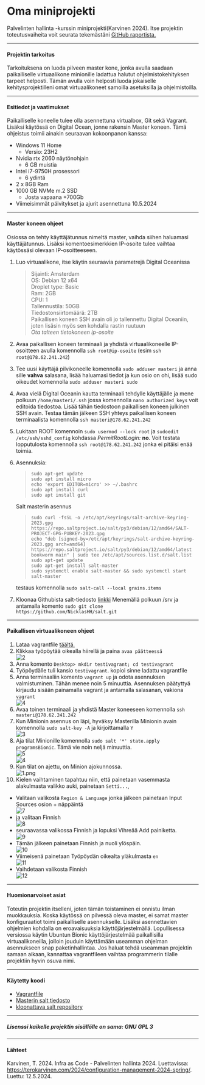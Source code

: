 # Oma miniprojekti
Palvelinten hallinta -kurssin miniprojekti(Karvinen 2024). Itse projektin toteutusvaiheita voit seurata tekemästäni [GitHub raportista.](https://github.com/NicklasHH/Palvelinten-hallinta/blob/master/h7%20Miniprojeti/h7%20miniprojekti.md)

---

#### Projektin tarkoitus
Tarkoituksena on luoda pilveen master kone, jonka avulla saadaan paikalliselle virtuaalikone minionille ladattua halutut ohjelmistokehityksen tarpeet helposti. Tämän avulla voin helposti luoda jokaiselle kehitysprojektilleni omat virtuaalikoneet samoilla asetuksilla ja ohjelmistoilla.

---

#### Esitiedot ja vaatimukset
Paikalliselle koneelle tulee olla asennettuna virtualbox, Git sekä Vagrant. Lisäksi käytössä on Digital Ocean, jonne rakensin Master koneen. Tämä ohjeistus toimii ainakin seuraavan kokoonpanon kanssa:
- Windows 11 Home
  - Versio: 23H2
- Nvidia rtx 2060 näytönohjain
  - 6 GB muistia
- Intel i7-9750H prosessori
  - 6 ydintä
- 2 x 8GB Ram
- 1000 GB NVMe m.2 SSD
  - Josta vapaana +700Gb
- Viimeisimmät päivitykset ja ajurit asennettuna 10.5.2024

---

#### Master koneen ohjeet
Osiossa on tehty käyttäjätunnus nimeltä master, vaihda siihen haluamasi käyttäjätunnus. Lisäksi komentoesimerkkien IP-osoite tulee vaihtaa käytössäsi olevaan IP-osoitteeseen.

1. Luo virtuaalikone, itse käytin seuraavia parametrejä Digital Oceanissa
    >Sijainti: Amsterdam  
    OS: Debian 12 x64  
    Droplet type: Basic  
    Ram: 2GB  
    CPU: 1  
    Tallennustila: 50GB  
    Tiedostonsiirtomäärä: 2TB  
    Paikallisen koneen SSH avain oli jo tallennettu Digital Oceaniin, joten lisäsin myös sen kohdalla rastin ruutuun  
    *Ota talteen tietokoneen ip-osoite*  
2. Avaa paikallisen koneen terminaali ja yhdistä virtuaalikoneelle IP-osoitteen avulla komennolla `ssh root@ip-osoite` (esim `ssh root@178.62.241.242`)
3. Tee uusi käyttäjä pilvikoneelle komennolla `sudo adduser masteri` ja anna sille **vahva** salasana, lisää haluamasi tiedot ja kun osio on ohi, lisää sudo oikeudet komennolla `sudo adduser masteri sudo`
4. Avaa vielä Digital Oceanin kautta terminaali tehdylle käyttäjälle ja mene polkuun `/home/masteri/.ssh` jossa komennolla `nano authorized_keys` voit editoida tiedostoa. Lisää tähän tiedostoon paikallisen koneen julkinen SSH avain. Testaa tämän jälkeen SSH yhteys paikallisen koneen terminaalista komennolla `ssh masteri@178.62.241.242`
5. Lukitaan ROOT komennoin `sudo usermod --lock root` ja `sudoedit /etc/ssh/sshd_config` kohdassa *PermitRootLogin:* **no**. Voit testata lopputulosta komennolla `ssh root@178.62.241.242` jonka ei pitäisi enää toimia.
6. Asennuksia:  
    >`sudo apt-get update`  
    >`sudo apt install micro`  
    >`echo 'export EDITOR=micro' >> ~/.bashrc`  
    >`sudo apt install curl`  
    >`sudo apt install git`  
     
    Salt masterin asennus  
	  >`sudo curl -fsSL -o /etc/apt/keyrings/salt-archive-keyring-2023.gpg https://repo.saltproject.io/salt/py3/debian/12/amd64/SALT-PROJECT-GPG-PUBKEY-2023.gpg`   
    >`echo "deb [signed-by=/etc/apt/keyrings/salt-archive-keyring-2023.gpg arch=amd64] https://repo.saltproject.io/salt/py3/debian/12/amd64/latest bookworm main" | sudo tee /etc/apt/sources.list.d/salt.list`  
    >`sudo apt-get update`  
    >`sudo apt-get install salt-master`  
    >`sudo systemctl enable salt-master && sudo systemctl start salt-master`  

    testaus komennolla `sudo salt-call --local grains.items`  

7. Kloonaa Githubista salt-tiedosto [linkki](https://github.com/NicklasHH/salt) Menemällä polkuun /srv ja antamalla komento `sudo git clone https://github.com/NicklasHH/salt.git`

---

#### Paikallisen virtuaalikoneen ohjeet
1. Lataa vagrantfile [täältä.](https://github.com/NicklasHH/Palvelinten-hallinta/blob/master/h7%20Miniprojeti/vagrantfile)
2. Klikkaa työpöytää oikealla hiirellä ja paina `avaa päätteessä`  
  ![2](kuvat/2.png)
3. Anna komento `Desktop> mkdir testivagrant; cd testivagrant`
4. Työpöydälle tuli kansio `testivagrant`. kopioi sinne ladattu vagrantfile
5. Anna terminaaliin komento `vagrant up` ja odota asennuksen valmistuminen. Tähän menee noin 5 minuuttia. Asennuksen päätyttyä kirjaudu sisään painamalla vagrant ja antamalla salasanan, vakiona `vagrant`  
  ![4](kuvat/4.png)
5. Avaa toinen terminaali ja yhdistä Master koneeseen komennolla `ssh masteri@178.62.241.242`
6. Kun Minionin asennus on läpi, hyväksy Masterilla Minionin avain komennolla `sudo salt-key -A` ja kirjoittamalla `Y`  
  ![3](kuvat/3.png)
7. Aja tilat Minionille komennolla `sudo salt '*' state.apply programsBionic`. Tämä vie noin neljä minuuttia.  
  ![5](kuvat/5.png)  
  ![4](kuvat/6.png)
8. Kun tilat on ajettu, on Minion ajokunnossa.  
  ![1.png](kuvat/1.png)
9. Kielen vaihtaminen tapahtuu niin, että painetaan vasemmasta alakulmasta valikko auki, painetaan `Setti...`, 
- Valitaan valikosta `Region & Language` jonka jälkeen painetaan Input Sources osion + näppäintä  
  ![7](kuvat/7.png)
- ja valitaan Finnish  
  ![8](kuvat/8.png)
- seuraavassa valikossa Finnish ja lopuksi Vihreää Add painiketta.  
  ![9](kuvat/9.png)
- Tämän jälkeen painetaan Finnish ja nuoli ylöspäin.  
  ![10](kuvat/10.png)
- Viimeisenä painetaan Työpöydän oikealta yläkulmasta `en`  
  ![11](kuvat/11.png)
- Vaihdetaan valikosta Finnish  
  ![12](kuvat/12.png)
---

#### Huomionarvoiset asiat
Toteutin projektin itselleni, joten tämän toistaminen ei onnistu ilman muokkauksia. Koska käytössä on pilvessä oleva master, ei samat master konfiguraatiot toimi paikalliselle asennukselle. Lisäksi asennettavien ohjelmien kohdalla on eroavaisuuksia käyttöjärjestelmällä. Lopullisessa versiossa käytin Ubuntun Bionic käyttöjärjestelmää paikallisilla virtuaalikoneilla, jolloin jouduin käyttämään useamman ohjelman asennukseen snap paketinhallintaa. Jos haluat tehdä useamman projektin samaan aikaan, kannattaa vagrantfileen vaihtaa programmerin tilalle projektiin hyvin osuva nimi.  

---

#### Käytetty koodi
- [Vagrantfile](vagrantfile)
- [Masterin salt tiedosto](salt)
- [kloonattava salt repository](https://github.com/NicklasHH/salt)

---

##### Lisenssi kaikelle projektin sisällölle on sama: GNU GPL 3

---

#### Lähteet
Karvinen, T. 2024. Infra as Code - Palvelinten hallinta 2024. Luettavissa: https://terokarvinen.com/2024/configuration-management-2024-spring/. Luettu: 12.5.2024.